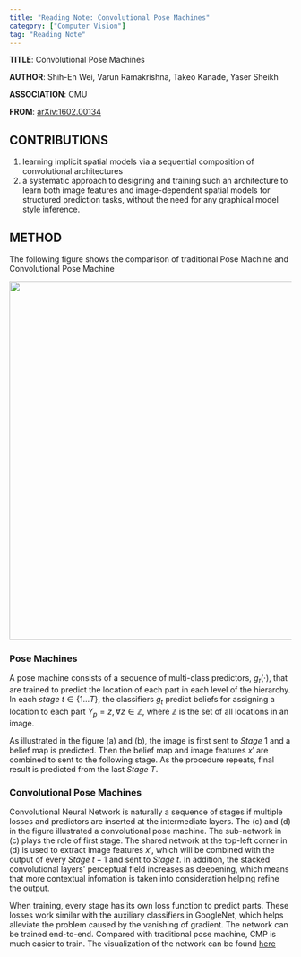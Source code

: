 ```yaml
---
title: "Reading Note: Convolutional Pose Machines"
category: ["Computer Vision"]
tag: "Reading Note"
---
```


**TITLE**: Convolutional Pose Machines

**AUTHOR**: Shih-En Wei, Varun Ramakrishna, Takeo Kanade, Yaser Sheikh

**ASSOCIATION**: CMU

**FROM**: [arXiv:1602.00134](https://arxiv.org/abs/1602.00134)

## CONTRIBUTIONS ##

1. learning implicit spatial models via a sequential composition of convolutional architectures
2. a systematic approach to designing and training such an architecture to learn both image features and image-dependent spatial models for structured prediction tasks, without the need for any graphical model style inference.

## METHOD ##

The following figure shows the comparison of traditional Pose Machine and Convolutional Pose Machine

<img class="img-responsive center-block" src="https://raw.githubusercontent.com/joshua19881228/my_blogs/master/Computer_Vision/Reading_Note/figures/CPM.jpg" alt="" width="640"/>

### Pose Machines ###

A pose machine consists of a sequence of multi-class predictors, $g_{t}(\cdot)$, that are trained to predict the location of each part in each level of the hierarchy. In each $stage$ $t \in \{1...T\}$, the classifiers $g_{t}$ predict beliefs for assigning a location to each part $Y_{p}=z, \forall z \in \mathbb{Z}$, where $\mathbb{Z}$ is the set of all locations in an image.

As illustrated in the figure (a) and (b), the image is first sent to $Stage$ $1$ and a belief map is predicted. Then the belief map and image features $x'$ are combined to sent to the following stage. As the procedure repeats, final result is predicted from the last $Stage$ $T$.

### Convolutional Pose Machines ###

Convolutional Neural Network is naturally a sequence of stages if multiple losses and predictors are inserted at the intermediate layers. The (c) and (d) in the figure illustrated a convolutional pose machine. The sub-network in (c) plays the role of first stage. The shared network at the top-left corner in (d) is used to extract image features $x'$, which will be combined with the output of every $Stage$ $t-1$ and sent to $Stage$ $t$. In addition, the stacked convolutional layers' perceptual field increases as deepening, which means that more contextual infomation is taken into consideration helping refine the output.

When training, every stage has its own loss function to predict parts. These losses work similar with the auxiliary classifiers in GoogleNet, which helps alleviate the problem caused by the vanishing of gradient. The network can be trained end-to-end. Compared with traditional pose machine, CMP is much easier to train. The visualization of the network can be found [here](http://ethereon.github.io/netscope/#/gist/973fbf0cf73325eea5ced1761d10c8e4)
